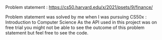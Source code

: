 Problem statement : https://cs50.harvard.edu/x/2021/psets/9/finance/

Problem statement was solved by me when I was pursuing CS50x : Introduction to Computer Science
As the API used in this project was on free trial you might not be able to see the outcome of this problem statement but feel free to see the code.
